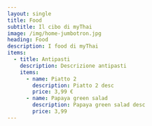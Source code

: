 ```yaml
---
layout: single
title: Food
subtitle: Il cibo di myThai
image: /img/home-jumbotron.jpg
heading: Food
description: I food di myThai
items:
  - title: Antipasti
    description: Descrizione antipasti
    items:
      - name: Piatto 2
        description: Piatto 2 desc
        price: 3,99 €
      - name: Papaya green salad
        description: Papaya green salad desc
        price: 3,99
---
```

